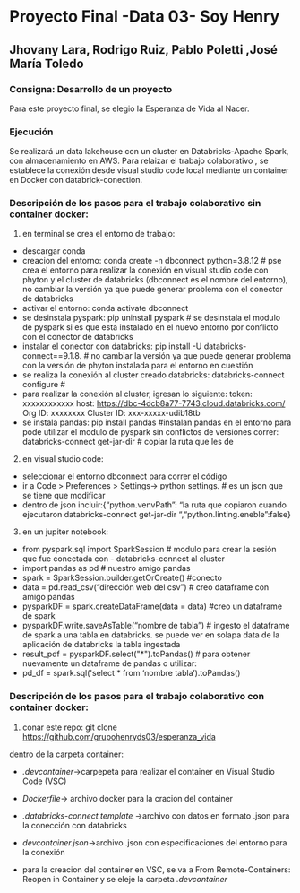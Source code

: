 # Proyecto Final -Data 03- Soy Henry
## Jhovany Lara, Rodrigo Ruiz, Pablo Poletti ,José María Toledo

### Consigna: Desarrollo de un proyecto

Para este proyecto final, se elegio la Esperanza de Vida al Nacer.

### Ejecución

Se realizará un data lakehouse con un cluster en Databricks-Apache Spark, con almacenamiento en AWS. 
Para relaizar el trabajo colaborativo , se establece la conexión desde visual studio code local mediante un container en Docker con databrick-conection.

### Descripción de los pasos para el trabajo colaborativo sin container docker:

1. en terminal se crea el entorno de trabajo:
- descargar conda
- creacion del entorno: conda create -n dbconnect python=3.8.12 # pse crea el entorno para realizar la conexión en visual studio code con phyton y el cluster de databricks (dbconnect es el nombre del entorno), no cambiar la versión ya que puede generar problema con el conector de databricks
- activar el entorno: conda activate dbconnect
- se desinstala pyspark: pip uninstall pyspark # se desinstala el modulo de pyspark si es que esta instalado en el nuevo entorno por conflicto con el conector de databricks
- instalar el conector con databricks: pip install -U databricks-connect==9.1.8. # no cambiar la versión ya que puede generar problema con la versión de phyton instalada para el entorno en cuestión
- se realiza la conexión al cluster creado databricks: databricks-connect configure # 
- para realizar la conexión al cluster, igresan lo siguiente:
token: xxxxxxxxxxxx
host: https://dbc-4dcb8a77-7743.cloud.databricks.com/
Org ID: xxxxxxxx
Cluster ID: xxx-xxxxx-udib18tb
- se instala pandas: pip install pandas #instalan pandas en el entorno
para pode utilizar el modulo de pyspark sin conflictos de versiones
correr: databricks-connect get-jar-dir # copiar la ruta que les de
2. en visual studio code:
- seleccionar el entorno dbconnect para correr el código
- ir a Code > Preferences > Settings-> python settings. # es un json que se tiene que modificar
- dentro de json incluir:{“python.venvPath”: “la ruta que copiaron cuando ejecutaron databricks-connect get-jar-dir “,“python.linting.eneble”:false}
3. en un jupiter notebook:
- from pyspark.sql import SparkSession # modulo para crear la sesión que fue conectada con - databricks-connect al cluster
- import pandas as pd # nuestro amigo pandas
- spark = SparkSession.builder.getOrCreate() #conecto
- data = pd.read_csv(“dirección web del csv”) # creo dataframe con amigo pandas
- pysparkDF = spark.createDataFrame(data = data) #creo un dataframe de spark
- pysparkDF.write.saveAsTable(“nombre de tabla”) # ingesto el dataframe de spark a una tabla en databricks. se puede ver en solapa data de la aplicación de databricks la tabla ingestada
- result_pdf = pysparkDF.select("*").toPandas() # para obtener nuevamente un dataframe de pandas
o utilizar:
- pd_df = spark.sql('select * from ‘nombre tabla’).toPandas()



### Descripción de los pasos para el trabajo colaborativo con container docker:

1. conar este repo: git clone https://github.com/grupohenryds03/esperanza_vida

dentro de la carpeta container:

- *.devcontainer*->carpepeta para realizar el container en Visual Studio Code (VSC)

- *Dockerfile*-> archivo docker para la cracion del container

- *.databricks-connect.template* ->archivo con datos en formato .json para la conección con databricks

- *devcontainer.json*->archivo .json con especificaciones del entorno para la conexión 

- para la creacion del container en VSC, se va a From Remote-Containers: Reopen in Container y se eleje la carpeta *.devcontainer*





